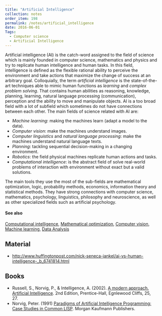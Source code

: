 ```yaml
---
title: "Artificial Intelligence"
collection: notes
order_item: 198
permalink: /notes/artificial_intelligence
date: 2016-06-01
Tags:
  - Computer science
  - Artificial Intelligence
---
```


Artificial intelligence (AI) is the catch-word assigned to the field of science which is mainly founded in computer science, mathematics and physics and try to replicate human intelligence and human tasks. In this field, intelligence is defined as the flexible rational ability to perceive the environment and take actions that maximize the change of success at an arbitrary goal. Colloquially, the term _artificial intelligence_ is the state-of-the-art techniques able to mimic human functions as _learning_ and _complex problem solving_. That contains human abilities as reasoning, knowledge, planning, learning, natural language processing (communication), perception and the ability to move and manipulate objects. AI is a too broad field with a lot of subfield which sometimes do not have connections between each other. The main fields of science related with AI are:
* _Machine learning_: making the machines learn (adapt a model to the data).
* _Computer vision_: make the machines understand images.
* _Computer linguistics_ and _natural language processing_: make the machines understand natural language texts.
* _Planning_: tackling sequential decision-making in a changing environment.
* _Robotics_: the field physical machines replicate human actions and tasks.
* _Computational intelligence_: is the abstract field of solve real-world problems of interaction with environment without exact but a valid solutions.

The main tools they use the most of the sub-fields are mathematical optimization, logic, probability methods, economics, information theory and statistical methods.
They have strong connections with computer science, mathematics, psychology, linguistics, philosophy and neuroscience, as well as other specialized fields such as artificial psychology.


#### See also
[Computational intelligence](/notes/computational_intelligence), [Mathematical optimization](/notes/mathematical_optimization), [Computer vision](/notes/computer_vision), [Machine learning](/notes/machine_learning), [Data Analysis](/notes/data_analysis)


## Material
* http://www.huffingtonpost.com/nick-seneca-jankel/ai-vs-human-intelligence-_b_6741814.html




## Books
* Russell, S., Norvig, P., & Intelligence, A. (2002). [A modern approach. Artificial Intelligence](https://www.goodreads.com/book/show/27543.Artificial_Intelligence). 2nd Edition, Prentice-Hall, Egnlewood Cliffs, 25, 27.
* Norvig, Peter. (1991) [Paradigms of Artificial Intelligence Programming: Case Studies in Common LISP](https://www.goodreads.com/book/show/83884.Paradigms_of_Artificial_Intelligence_Programming). Morgan Kaufmann Publishers.


